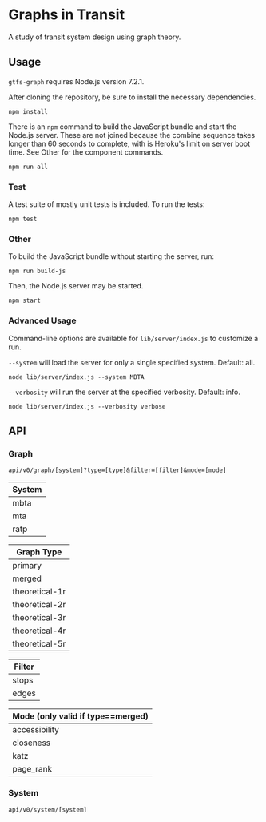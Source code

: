 # Graphs in Transit

A study of transit system design using graph theory.

## Usage

`gtfs-graph` requires Node.js version 7.2.1.

After cloning the repository, be sure to install the necessary dependencies.

`npm install`

There is an `npm` command to build the JavaScript bundle and start the Node.js server. These are not joined because the combine sequence takes longer than 60 seconds to complete, with is Heroku's limit on server boot time. See Other for the component commands.

`npm run all`

### Test

A test suite of mostly unit tests is included. To run the tests:

`npm test`

### Other

To build the JavaScript bundle without starting the server, run:

`npm run build-js`

Then, the Node.js server may be started.

`npm start`

### Advanced Usage

Command-line options are available for `lib/server/index.js` to customize a run.

`--system` will load the server for only a single specified system. Default: all.

`node lib/server/index.js --system MBTA`

`--verbosity` will run the server at the specified verbosity. Default: info.

`node lib/server/index.js --verbosity verbose`

## API

### Graph

`api/v0/graph/[system]?type=[type]&filter=[filter]&mode=[mode]`

| System |
|---|
|mbta|
|mta|
|ratp|

| Graph Type |
|---|
|primary|
|merged|
|theoretical-1r|
|theoretical-2r|
|theoretical-3r|
|theoretical-4r|
|theoretical-5r|

|Filter|
|---|
|stops|
|edges|

|Mode (only valid if type==merged)|
|---|
|accessibility|
|closeness|
|katz|
|page_rank|

### System

`api/v0/system/[system]`
